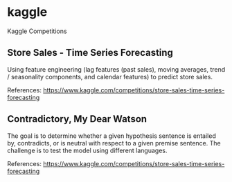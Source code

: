 # kaggle

Kaggle Competitions
## Store Sales - Time Series Forecasting
Using feature engineering (lag features (past sales), moving averages, trend / seasonality components, and calendar features) to predict store sales.

References: https://www.kaggle.com/competitions/store-sales-time-series-forecasting


## Contradictory, My Dear Watson
The goal is to determine whether a given hypothesis sentence is entailed by, contradicts, or is neutral with respect to a given premise sentence. The challenge is to test the model using different languages.

References: https://www.kaggle.com/competitions/store-sales-time-series-forecasting
